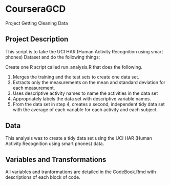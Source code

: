 # CourseraGCD
Project Getting Cleaning Data

## Project Description
This script is to take the UCI HAR (Human Activity Recognition 
        using smart phones) Dataset and do the following things:

Create one R script called run_analysis.R that does the following. 
 1. Merges the training and the test sets to create one data set.
 2. Extracts only the measurements on the mean and standard deviation for 
    each measurement. 
 3. Uses descriptive activity names to name the activities in the data set
 4. Appropriately labels the data set with descriptive variable names. 
 5. From the data set in step 4, creates a second, independent tidy data 
    set with the average of each variable for each activity and each subject.

## Data
This analysis was to create a tidy data set using the UCI HAR (Human Activity Recognition 
        using smart phones) data.

## Variables and Transformations
All variables and tranformations are detailed in the CodeBook.Rmd with descriptions
of each block of code.



